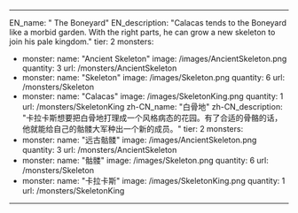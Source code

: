 ---

EN_name: " The Boneyard"
EN_description: "Calacas tends to the Boneyard like a morbid garden. With the right parts, he can grow a new skeleton to join his pale kingdom."
tier: 2
monsters:
  - monster:
    name: "Ancient Skeleton"
    image: /images/AncientSkeleton.png
    quantity: 3
    url: /monsters/AncientSkeleton
  - monster:
    name: "Skeleton"
    image: /images/Skeleton.png
    quantity: 6
    url: /monsters/Skeleton
  - monster:
    name: "Calacas"
    image: /images/SkeletonKing.png
    quantity: 1
    url: /monsters/SkeletonKing
zh-CN_name: "白骨地"
zh-CN_description: "卡拉卡斯想要把白骨地打理成一个风格病态的花园。有了合适的骨骼的话，他就能给自己的骷髅大军种出一个新的成员。"
tier: 2
monsters:
  - monster:
    name: "远古骷髅"
    image: /images/AncientSkeleton.png
    quantity: 3
    url: /monsters/AncientSkeleton
  - monster:
    name: "骷髅"
    image: /images/Skeleton.png
    quantity: 6
    url: /monsters/Skeleton
  - monster:
    name: "卡拉卡斯"
    image: /images/SkeletonKing.png
    quantity: 1
    url: /monsters/SkeletonKing
---
